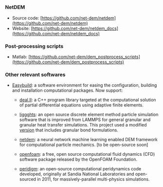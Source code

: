 ##

### NetDEM

- Source code: [https://github.com/net-dem/netdem](https://github.com/net-dem/netdem)
- Website: [https://github.com/net-dem/netdem_docs](https://github.com/net-dem/netdem_docs)

### Post-processing scripts

- Matlab: [https://github.com/net-dem/dem_postprocess_scripts](https://github.com/net-dem/dem_postprocess_scripts)

### Other relevant softwares

- [Easybuild](https://github.com/net-dem/easy_build): a software environment for easing the configuration, building and installation computational packages. Now support:
  
    - [deal.II](https://github.com/dealii/dealii): a C++ program library targeted at the computational solution of partial differential equations using adaptive finite elements. 
    
    - [liggghts](https://github.com/CFDEMproject/LIGGGHTS-PUBLIC.git): an open source discrete element method particle simulation software that is improved from LAMMPS for general granular and granular heat transfer simulations. This project used a modified [version](https://github.com/schrummy14/LIGGGHTS_Flexible_Fibers.git) that includes granular bond formulations. 
    
    - [netdem](https://github.com/net-dem/netdem.git): a neural network machine learning enabled DEM framework for computational particle mechanics. [to be open-source soon]
    
    - [openfoam](https://github.com/OpenFOAM/OpenFOAM-dev): a free, open source computational fluid dynamics (CFD) software package released by the OpenFOAM Foundation.
    
    - [peridigm](https://github.com/peridigm/peridigm.git): an open-source computational peridynamics code developed, originally at Sandia National Laboratories and open-sourced in 2011, for massively-parallel multi-physics simulations.